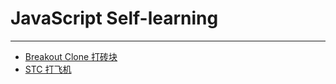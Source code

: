 # JavaScript Self-learning
---
- [Breakout Clone 打砖块][1]
- [STC 打飞机][2]

[1]: https://github.com/julimi/JavaScript/tree/master/Breakout_clone
[2]: https://github.com/julimi/JavaScript/tree/master/STC

